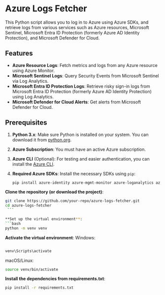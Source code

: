 # Azure Logs Fetcher

This Python script allows you to log in to Azure using Azure SDKs, and retrieve logs from various services such as Azure resources, Microsoft Sentinel, Microsoft Entra ID Protection (formerly Azure AD Identity Protection), and Microsoft Defender for Cloud.

## Features

- **Azure Resource Logs**: Fetch metrics and logs from any Azure resource using Azure Monitor.
- **Microsoft Sentinel Logs**: Query Security Events from Microsoft Sentinel via Log Analytics.
- **Microsoft Entra ID Protection Logs**: Retrieve risky sign-in logs from Microsoft Entra ID Protection (formerly Azure AD Identity Protection) using Log Analytics.
- **Microsoft Defender for Cloud Alerts**: Get alerts from Microsoft Defender for Cloud.

## Prerequisites

1. **Python 3.x**: Make sure Python is installed on your system. You can download it from [python.org](https://www.python.org/).
2. **Azure Subscription**: You must have an active Azure subscription.
3. **Azure CLI** (Optional): For testing and easier authentication, you can install the [Azure CLI](https://docs.microsoft.com/en-us/cli/azure/install-azure-cli).
4. **Required Azure SDKs**: Install the necessary SDKs using `pip`:

   ```bash
   pip install azure-identity azure-mgmt-monitor azure-loganalytics azure-mgmt-security
   ```


**Clone the repository (or download the project)**:

   ```bash   
   git clone https://github.com/your-repo/azure-logs-fetcher.git
   cd azure-logs-fetcher   
    ```

**Set up the virtual environment**:
```bash    
   python -m venv venv
```

**Activate the virtual environment**:
   Windows:
   ```bash  

   venv\Scripts\activate
   ```
   macOS/Linux:
   ```bash
   source venv/bin/activate
   ```

**Install the dependencies from requirements.txt**:

```bash
pip install -r requirements.txt
```
